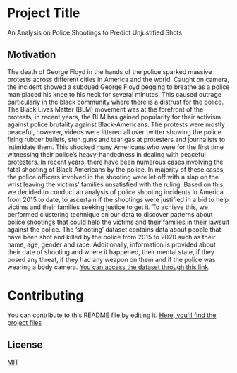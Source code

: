 # Project Title

An Analysis on Police Shootings to Predict Unjustified Shots

## Motivation

The death of George Floyd in the hands of the police sparked massive protests across different cities in America and the world. Caught on camera, the incident showed a subdued George Floyd begging to breathe as a police man placed his knee to his neck for several minutes. This caused outrage particularly in the black community where there is a distrust for the police. The Black Lives Matter (BLM) movement was at the forefront of the protests, in recent years, the BLM has gained popularity for their activism against police brutality against Black-Americans. 
The protests were mostly peaceful, however, videos were littered all over twitter showing the police firing rubber bullets, stun guns and tear gas at protesters and journalists to intimidate them. This shocked many Americans who were for the first time witnessing their police’s heavy-handedness in dealing with peaceful protesters.
In recent years, there have been numerous cases involving the fatal shooting of Black Americans by the police. In majority of these cases, the police officers involved in the shooting were let off with a slap on the wrist leaving the victims’ families unsatisfied with the ruling. 
Based on this, we decided to conduct an analysis of police shooting incidents in America from 2015 to date, to ascertain if the shootings were justified in a bid to help victims and their families seeking justice to get it. To achieve this, we performed clustering technique on our data to discover patterns about police shootings that could help the victims and their families in their lawsuit against the police.
The ‘shooting’ dataset contains data about people that have been shot and killed by the police from 2015 to 2020 such as their name, age, gender and race. Additionally, information is provided about their date of shooting and where it happened, their mental state, if they posed any threat, if they had any weapon on them and if the police was wearing a body camera. [You can access the dataset through this link](https://www.kaggle.com/ahsen1330/us-police-shootings).

# Contributing
You can contribute to this README file by editing it. 
[Here, you'll find the project files](https://github.com/HamoyeHQ/04-police-shootings) 

## License
[MIT](https://choosealicense.com/licenses/mit/)


